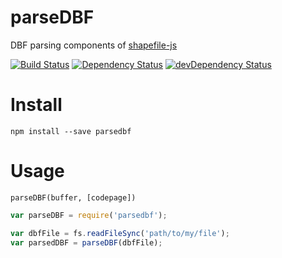 parseDBF
========
DBF parsing components of [shapefile-js](https://github.com/calvinmetcalf/shapefile-js)

[![Build Status](https://travis-ci.org/calvinmetcalf/parseDBF.svg)](https://travis-ci.org/calvinmetcalf/parseDBF)
[![Dependency Status](https://david-dm.org/calvinmetcalf/parseDBF.svg)](https://david-dm.org/calvinmetcalf/parseDBF)
[![devDependency Status](https://david-dm.org/calvinmetcalf/parseDBF/dev-status.svg)](https://david-dm.org/calvinmetcalf/parseDBF#info=devDependencies)


Install
===

```
npm install --save parsedbf
```

Usage
===

`parseDBF(buffer, [codepage])`

```js
var parseDBF = require('parsedbf');

var dbfFile = fs.readFileSync('path/to/my/file');
var parsedDBF = parseDBF(dbfFile);
```

